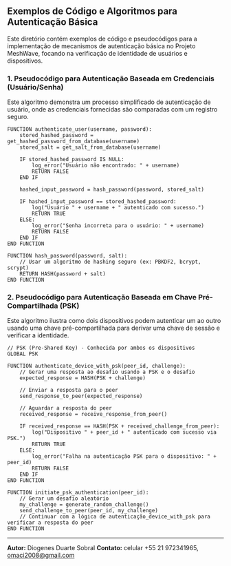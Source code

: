 

## Exemplos de Código e Algoritmos para Autenticação Básica

Este diretório contém exemplos de código e pseudocódigos para a implementação de mecanismos de autenticação básica no Projeto MeshWave, focando na verificação de identidade de usuários e dispositivos.

### 1. Pseudocódigo para Autenticação Baseada em Credenciais (Usuário/Senha)

Este algoritmo demonstra um processo simplificado de autenticação de usuário, onde as credenciais fornecidas são comparadas com um registro seguro.

```pseudocode
FUNCTION authenticate_user(username, password):
    stored_hashed_password = get_hashed_password_from_database(username)
    stored_salt = get_salt_from_database(username)

    IF stored_hashed_password IS NULL:
        log_error("Usuário não encontrado: " + username)
        RETURN FALSE
    END IF

    hashed_input_password = hash_password(password, stored_salt)

    IF hashed_input_password == stored_hashed_password:
        log("Usuário " + username + " autenticado com sucesso.")
        RETURN TRUE
    ELSE:
        log_error("Senha incorreta para o usuário: " + username)
        RETURN FALSE
    END IF
END FUNCTION

FUNCTION hash_password(password, salt):
    // Usar um algoritmo de hashing seguro (ex: PBKDF2, bcrypt, scrypt)
    RETURN HASH(password + salt)
END FUNCTION
```

### 2. Pseudocódigo para Autenticação Baseada em Chave Pré-Compartilhada (PSK)

Este algoritmo ilustra como dois dispositivos podem autenticar um ao outro usando uma chave pré-compartilhada para derivar uma chave de sessão e verificar a identidade.

```pseudocode
// PSK (Pre-Shared Key) - Conhecida por ambos os dispositivos
GLOBAL PSK

FUNCTION authenticate_device_with_psk(peer_id, challenge):
    // Gerar uma resposta ao desafio usando a PSK e o desafio
    expected_response = HASH(PSK + challenge)

    // Enviar a resposta para o peer
    send_response_to_peer(expected_response)

    // Aguardar a resposta do peer
    received_response = receive_response_from_peer()

    IF received_response == HASH(PSK + received_challenge_from_peer):
        log("Dispositivo " + peer_id + " autenticado com sucesso via PSK.")
        RETURN TRUE
    ELSE:
        log_error("Falha na autenticação PSK para o dispositivo: " + peer_id)
        RETURN FALSE
    END IF
END FUNCTION

FUNCTION initiate_psk_authentication(peer_id):
    // Gerar um desafio aleatório
    my_challenge = generate_random_challenge()
    send_challenge_to_peer(peer_id, my_challenge)
    // Continuar com a lógica de autenticação_device_with_psk para verificar a resposta do peer
END FUNCTION
```

---

**Autor:** Diogenes Duarte Sobral
**Contato:** celular +55 21 972341965, omaci2008@gmail.com


